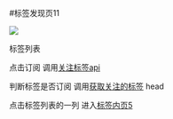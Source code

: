 #标签发现页11

![](http://wx4.sinaimg.cn/mw690/625e5890ly1femp6y219dj216o1kwdvu.jpg)

标签列表

点击订阅 调用[关注标签api](https://github.com/zhangshanhai/readthis-api/blob/master/doc/users.md#%E5%85%B3%E6%B3%A8%E6%A0%87%E7%AD%BE)

判断标签是否订阅 调用[获取关注的标签](https://github.com/zhangshanhai/readthis-api/blob/master/doc/users.md#%E8%8E%B7%E5%8F%96%E5%85%B3%E6%B3%A8%E7%9A%84%E6%A0%87%E7%AD%BE) head


点击标签列表的一列 进入[标签内页5](https://github.com/zhangshanhai/readthis-web/blob/master/pm/5.md)

